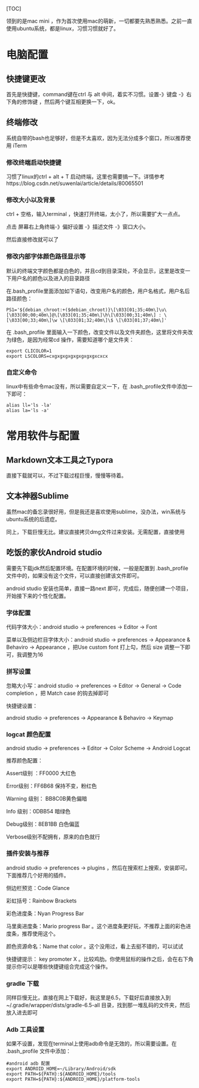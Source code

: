 [TOC]



领到的是mac mini ，作为首次使用mac的萌新，一切都要先熟悉熟悉。之前一直使用ubuntu系统，都是linux，习惯习惯就好了。

# 电脑配置



## 快捷键更改

 首先是快捷键，command键在ctrl 与 alt 中间，着实不习惯。设置-》键盘 -》右下角的修饰键 ，然后两个键互相更换一下，ok。

## 终端修改

系统自带的bash也足够好，但是不太喜欢，因为无法分成多个窗口，所以推荐使用 iTerm

### 修改终端启动快捷键

习惯了linux的ctrl + alt + T 启动终端，这里也需要搞一下。详情参考https://blog.csdn.net/suwenlai/article/details/80065501

### 修改大小以及背景

ctrl + 空格，输入terminal ，快速打开终端，太小了，所以需要扩大一点点。

点击 屏幕右上角终端-》偏好设置 -》描述文件 -》窗口大小。

然后直接修改就可以了

### 修改内部字体颜色路径显示等

默认的终端文字颜色都是白色的，并且cd到目录深处，不会显示，这里是改变一下用户名的颜色以及进入的目录路径

在.bash_profile里面添加如下语句，改变用户名的颜色，用户名格式，用户名后路径颜色：

```
PS1='${debian_chroot:+($debian_chroot)}\[\033[01;35;40m\]\u\[\033[00;00;40m\]@\[\033[01;35;40m\]\h\[\033[00;31;40m\] : \[\033[00;33;40m\]\w \[\033[01;32;40m\]\$ \[\033[01;37;40m\]'
```

在 .bash_profile 里面输入一下颜色，改变文件以及文件夹颜色，这里将文件夹改为绿色，是因为经常cd 操作，需要知道哪个是文件夹：

```
export CLICOLOR=1
export LSCOLORS=cxgxgxgxgxgxgxgxgxcxcx
```

###  自定义命令

linux中有些命令mac没有，所以需要自定义一下，在 .bash_profile文件中添加一下即可：
```
alias ll='ls -la'
alias la='ls -a'
```



# 常用软件与配置



## Markdown文本工具之Typora

直接下载就可以，不过下载过程巨慢，慢慢等待着。



## 文本神器Sublime

虽然mac的备忘录很好用，但是我还是喜欢使用sublime，没办法，win系统与ubuntu系统的后遗症。

同上，下载巨慢无比。建议直接拷贝dmg文件过来安装。无需配置，直接使用



## 吃饭的家伙Android studio

需要先下载jdk然后配置环境。在配置环境的时候，一般是配置到 .bash_profile 文件中的，如果没有这个文件，可以直接创建该文件即可。

android studio 安装也简单，直接一路next 即可，完成后，随便创建一个项目，开始接下来的个性化配置。

### 字体配置

代码字体大小：android studio -> preferences ->  Editor -> Font

菜单以及侧边栏目字体大小：android studio -> preferences ->  Appearance & Behaviro -> Appearance ，把Use custom font 打上勾，然后 size 调整一下即可，我调整为16

### 拼写设置

忽略大小写：android studio -> preferences -> Editor -> General -> Code completion  ，把 Match case 的钩去掉即可

快捷键设置：

android studio -> preferences ->  Appearance & Behaviro -> Keymap

### logcat 颜色配置

android studio -> preferences -> Editor -> Color Scheme -> Android Logcat

推荐颜色配置：

Assert级别 ：FF0000 大红色

Error级别：FF6B68 保持不变，粉红色

Warning 级别： BB8C0B黄色偏暗

Info 级别：0DBB54 暗绿色

Debug级别：8EB1BB 白色偏蓝

Verbose级别不配拥有，原来的白色就行

### 插件安装与推荐

android studio -> preferences -> plugins ，然后在搜索栏上搜索，安装即可。下面推荐几个好用的插件。

侧边栏预览：Code Glance

彩虹括号：Rainbow Brackets

彩色进度条：Nyan Progress Bar

马里奥进度条：Mario progress Bar 。这个进度条更好玩，不推荐上面的彩色进度条，推荐使用这个。

颜色资源命名：Name that color 。这个没用过，看上去挺不错的，可以试试

快捷键提示： key promoter X 。比较鸡肋。你使用鼠标的操作之后，会在右下角提示你可以是哪些快捷键组合完成这个操作。

### gradle 下载

同样巨慢无比，直接在网上下载好，我这里是6.5，下载好后直接放入到 ~/.gradle/wrapper/dists/gradle-6.5-all 目录，找到那一堆乱码的文件夹，然后放入进去即可

### Adb 工具设置

如果不设置，发现在terminal上使用adb命令是无效的，所以需要设置。在 .bash_profile 文件中添加：
```
#android adb 配置
export ANDROID_HOME=~/Library/Android/sdk
export PATH=${PATH}:${ANDROID_HOME}/tools
export PATH=${PATH}:${ANDROID_HOME}/platform-tools
```











